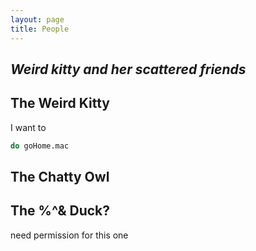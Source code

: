 ```yaml
---
layout: page
title: People
---
```

## _Weird kitty and her scattered friends_

## The Weird Kitty
I want to
```sh
do goHome.mac
```
## The Chatty Owl 

## The %^& Duck?
need permission for this one 


